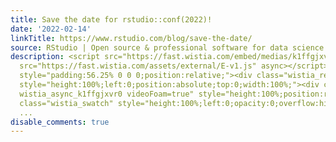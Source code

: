 ```yaml
---
title: Save the date for rstudio::conf(2022)!
date: '2022-02-14'
linkTitle: https://www.rstudio.com/blog/save-the-date/
source: RStudio | Open source & professional software for data science teams on RStudio
description: <script src="https://fast.wistia.com/embed/medias/k1ffgjxvr0.jsonp" async></script><script
  src="https://fast.wistia.com/assets/external/E-v1.js" async></script><div class="wistia_responsive_padding"
  style="padding:56.25% 0 0 0;position:relative;"><div class="wistia_responsive_wrapper"
  style="height:100%;left:0;position:absolute;top:0;width:100%;"><div class="wistia_embed
  wistia_async_k1ffgjxvr0 videoFoam=true" style="height:100%;position:relative;width:100%"><div
  class="wistia_swatch" style="height:100%;left:0;opacity:0;overflow:hidden;position:absolute;top:0;transition:opacity
  ...
disable_comments: true
---
```

<script src="https://fast.wistia.com/embed/medias/k1ffgjxvr0.jsonp" async></script><script src="https://fast.wistia.com/assets/external/E-v1.js" async></script><div class="wistia_responsive_padding" style="padding:56.25% 0 0 0;position:relative;"><div class="wistia_responsive_wrapper" style="height:100%;left:0;position:absolute;top:0;width:100%;"><div class="wistia_embed wistia_async_k1ffgjxvr0 videoFoam=true" style="height:100%;position:relative;width:100%"><div class="wistia_swatch" style="height:100%;left:0;opacity:0;overflow:hidden;position:absolute;top:0;transition:opacity ...